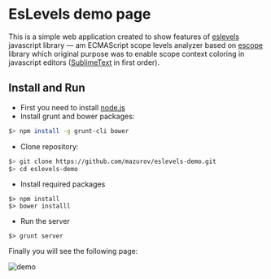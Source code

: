 # EsLevels demo page

This is a simple web application created to show features of
[eslevels](https://github.com/mazurov/eslevels) javascript library &mdash;
am ECMAScript scope levels analyzer based on
[escope](https://github.com/Constellation/escope) library which original
purpose was to enable scope context coloring in javascript editors
([SublimeText](https://github.com/mazurov/sublime-levels) in first order).

## Install and Run

* First you need to install [node.js](http://nodejs.org/)
* Install grunt and bower packages:

```sh
$> npm install -g grunt-cli bower
```
* Clone repository: 

```sh
$> git clone https://github.com/mazurov/eslevels-demo.git
$> cd eslevels-demo
```

* Install required packages

```ssh
$> npm install
$> bower installl
```


* Run the server

```ssh
$> grunt server
```

Finally you will see the following page:

![demo](https://raw.github.com/mazurov/eslevels-demo/master/screenshot.gif)
